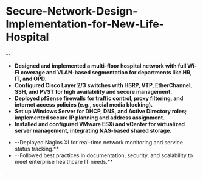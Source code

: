 # Secure-Network-Design-Implementation-for-New-Life-Hospital

-- 
- **Designed and implemented a multi-floor hospital network with full Wi-Fi coverage and VLAN-based segmentation for departments like HR, IT, and OPD.**
- **Configured Cisco Layer 2/3 switches with HSRP, VTP, EtherChannel, SSH, and PVST for high availability and secure management.**
- **Deployed pfSense firewalls for traffic control, proxy filtering, and internet access policies (e.g., social media blocking).**
- **Set up Windows Server for DHCP, DNS, and Active Directory roles; implemented secure IP planning and address assignment.**
- **Installed and configured VMware ESXi and vCenter for virtualized server management, integrating NAS-based shared storage.**
* --Deployed Nagios XI for real-time network monitoring and service status tracking.**
* --Followed best practices in documentation, security, and scalability to meet enterprise healthcare IT needs.**

--
